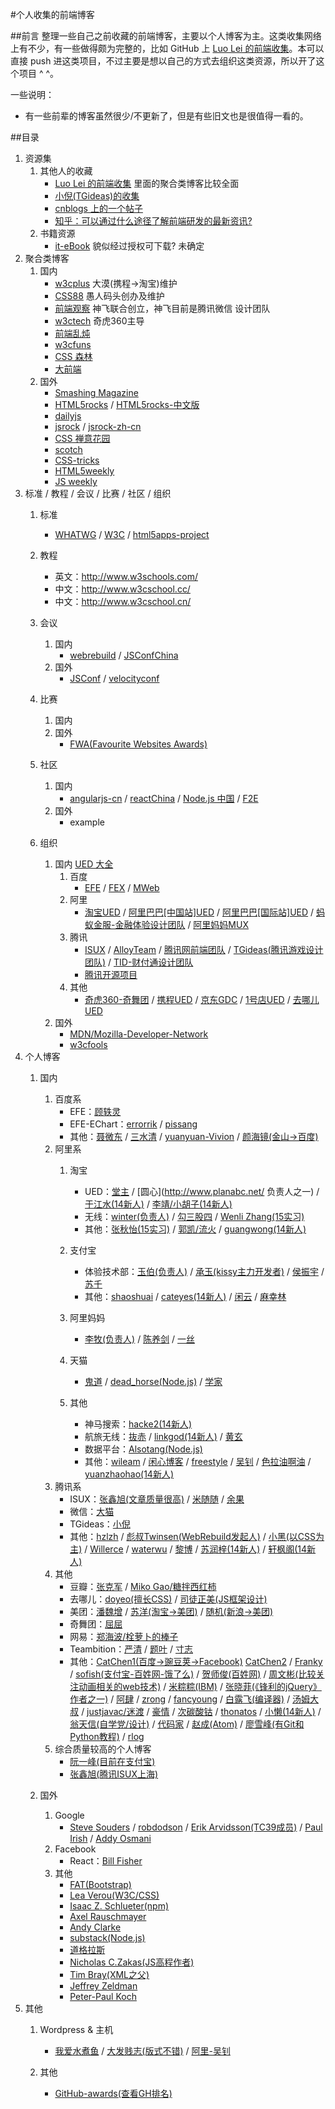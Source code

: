 #个人收集的前端博客

##前言
整理一些自己之前收藏的前端博客，主要以个人博客为主。这类收集网络上有不少，有一些做得颇为完整的，比如 GitHub 上 [Luo Lei 的前端收集](https://github.com/foru17/front-end-collect)。本可以直接 push 进这类项目，不过主要是想以自己的方式去组织这类资源，所以开了这个项目 ^ ^。

一些说明：

* 有一些前辈的博客虽然很少/不更新了，但是有些旧文也是很值得一看的。

##目录

1. 资源集
	1. 其他人的收藏
		* [Luo Lei 的前端收集](https://github.com/foru17/front-end-collect) 里面的聚合类博客比较全面
		* [小倪(TGideas)的收集](http://www.whycss.com/)
		* [cnblogs 上的一个帖子](http://www.cnblogs.com/jingangel/archive/2012/06/16/2551535.html)
		* [知乎：可以通过什么途径了解前端研发的最新资讯?](http://www.zhihu.com/question/29940477/answer/46269351)
	2. 书籍资源
		* [it-eBook](http://it-ebooks.info/) 貌似经过授权可下载? 未确定
2. 聚合类博客
	1. 国内 
		* [w3cplus](http://www.w3cplus.com/) 大漠(携程->淘宝)维护
		* [CSS88](http://www.css88.com/) 愚人码头创办及维护
		* [前端观察](http://www.qianduan.net/) 神飞联合创立，神飞目前是腾讯微信		设计团队
		* [w3ctech](http://www.w3ctech.com/) 奇虎360主导
		* [前端乱炖](http://www.html-js.com/)
		* [w3cfuns](http://www.w3cfuns.com/)
		* [CSS 森林](http://www.cssforest.org/)
		* [大前端](http://www.daqianduan.com/)
	2. 国外
		* [Smashing Magazine](http://www.smashingmagazine.com/)
		* [HTML5rocks](http://www.html5rocks.com/) / [HTML5rocks-中文版](http://www.html5rocks.com/zh/)
		* [dailyjs](http://dailyjs.com/)
		* [jsrock](http://jsrocks.org/) / [jsrock-zh-cn](http://jsrocks.org/cn/)
		* [CSS 禅意花园](http://www.csszengarden.com/)
		* [scotch](https://scotch.io/)
		* [CSS-tricks](https://css-tricks.com/)
		* [HTML5weekly](http://html5weekly.com/)
		* [JS weekly](http://javascriptweekly.com/)
3. 标准 / 教程 / 会议 / 比赛 / 社区 / 组织
	1. 标准
		* [WHATWG](https://whatwg.org/) / [W3C](https://www.w3.org) / [html5apps-project](http://html5apps-project.eu/)
	2. 教程
		* 英文：http://www.w3schools.com/
		* 中文：http://www.w3cschool.cc/
		* 中文：http://www.w3cschool.cn/
	
	3. 会议
		1. 国内
			* [webrebuild](http://www.webrebuild.org/) / [JSConfChina](http://jsconf.cn/)
		2. 国外
			* [JSConf](http://jsconf.com/) / [velocityconf](http://velocityconf.com/)
	4. 比赛
		1. 国内
		2. 国外
			* [FWA(Favourite Websites Awards)](http://www.thefwa.com/)
		
	5. 社区
		1. 国内
			* [angularjs-cn](http://angularjs.cn/) / [reactChina](http://react-china.org/) / [Node.js 中国](https://cnodejs.org/) / [F2E](http://www.f2e.im/)
		2. 国外
			* example
	6. 组织
		1. 国内
			[UED 大全](http://rensanning.iteye.com/blog/1585046)
			1. 百度
				* [EFE](http://efe.baidu.com) / [FEX](http://fex.baidu.com/) / [MWeb](http://mweb.baidu.com/)
			2. 阿里
				* [淘宝UED](http://ued.taobao.org/blog/) / [阿里巴巴[中国站]UED](http://www.aliued.cn/) / [阿里巴巴[国际站]UED](http://www.aliued.com/) / [蚂蚁金服-金融体验设计团队](http://alipayifed.com) / [阿里妈妈MUX](http://mux.alimama.com/)
			3. 腾讯
				* [ISUX](http://isux.tencent.com/) / [AlloyTeam](http://www.alloyteam.com/) / [腾讯网前端团队](http://qqfe.org/) / [TGideas(腾讯游戏设计团队)](http://tgideas.qq.com/) / [TID-财付通设计团队](http://tid.tenpay.com/)
				* [腾讯开源项目](http://tencentopen.github.io/)
			4. 其他
				* [奇虎360-奇舞团](http://www.75team.com/) / [携程UED](http://ued.ctrip.com/blog/?cat=3) / [京东GDC](http://jdc.jd.com/about) / [1号店UED](http://ued.yhd.com/blog) / [去哪儿UED](http://ued.yhd.com/blog)
		2. 国外
			* [MDN/Mozilla-Developer-Network](https://developer.mozilla.org)
			* [w3cfools](http://www.w3fools.com/)
4. 个人博客
	1. 国内
		1. 百度系
			* EFE：[顾轶灵](http://lync.in/)
			* EFE-EChart：[errorrik](http://hi.baidu.com/erik168) / [pissang](http://weibo.com/pissang)
			* 其他：[聂微东](http://www.cnblogs.com/Darren_code/) / [三水清](http://js8.in/) / [yuanyuan-Vivion](http://www.bokeyy.com/) / [颜海镜(金山->百度)](http://yanhaijing.com/)
		2. 阿里系
			1. 淘宝
				* UED：[堂主](http://www.osmn00.com) / [圆心](http://www.planabc.net/ 负责人之一) / [于江水(14新人)](http://yujiangshui.com/) / [李靖/小胡子(14新人)](http://barretlee.com/) 
				* 无线：[winter(负责人)](http://www.cnblogs.com/winter-cn) / [勾三股四](http://jiongks.name/about/) / [Wenli Zhang(15实习)](http://zhangwenli.com/)
				* 其他：[张秋怡(15实习)](http://joyeecheung.cnblogs.com/) / [郭凯/流火](http://www.benben.cc/) / [guangwong(14新人)](http://guangwong.com/)
			2. 支付宝
				* 体验技术部：[玉伯(负责人)](http://lifesinger.github.com/) / [承玉(kissy主力开发者)](http://blog.yiminghe.me/) / [侯振宇](http://www.cnblogs.com/sskyy/) / [苏千](http://fengmk2.com/)
				* 其他：[shaoshuai](http://shaoshuai.me/) / [cateyes(14新人)](http://cateyes.blue/) / [闲云](http://hotoo.me/) / [麻幸林](http://www.hsinglin.com)

			3. 阿里妈妈
				* [李牧(负责人)](http://limu.iteye.com/) / [陈养剑](http://cyj.me/about/) / [一丝](http://www.iyunlu.com/view/)
			4. 天猫
				* [鬼道](http://luics.com/?from=inf&wvr=5&loc=infblog) / [dead_horse(Node.js)](https://github.com/dead-horse) / [学家](http://6174.github.io/)
			5. 其他
				
				* 神马搜索：[hacke2(14新人)](http://www.hacke2.cn/)
				* 航旅无线：[抜赤](http://jayli.github.io/blog/) / [linkgod(14新人)](http://www.linkgod.net/) / [黄玄](http://huangxuan.me/)
				* 数据平台：[Alsotang(Node.js)](http://fxck.it)
				* 其他：[wileam](http://wileam.com/) / [闲心博客](http://sentsin.com/) / [freestyle](http://freestyle21.cn/about/) / [吴钊](http://www.neoease.com/) / [色拉油啊油](http://www.cnblogs.com/dolphinX/) / [yuanzhaohao(14新人)](http://www.yuanzhaohao.com/)
		3. 腾讯系
			* ISUX：[张鑫旭(文章质量很高)](http://www.zhangxinxu.com/) / [米随随](http://s5s5.me/) / [余果](http://yuguo.us/)
			* 微信：[大猫](http://bigc.at/)
			* TGideas：[小倪](http://www.smallni.com/about/)
			* 其他：[hzlzh](http://hzlzh.io/) / [彪叔Twinsen(WebRebuild发起人)](http://www.twinsenliang.net/) / [小黑(以CSS为主)](http://xiaoho.com/) / [Willerce](http://willerce.com/) / [waterwu](http://blog.waterwu.me/) / [黎博](http://www.mxgw.info/) / [苏润梓(14新人)](http://www.surunzi.com/) / [轩枫阁(14新人)](http://www.xuanfengge.com/)
		4. 其他		
			* 豆瓣：[张克军](http://hikejun.com/) / [Miko Gao/糖拌西红柿](http://gaowhen.com/)
			* 去哪儿：[doyeo(擅长CSS)](http://blog.doyoe.com/) / [司徒正美(JS框架设计)](http://www.cnblogs.com/rubylouvre/) 
			* 美团：[潘魏增](http://panweizeng.com/?from=inf&wvr=5&loc=infblog) / [苏洋(淘宝->美团)](http://www.soulteary.com/)	/ [随机(新浪->美团)](http://random.cnblogs.com)
			* 奇舞团：[屈屈](https://www.imququ.com/)
			* 网易：[郑海波/栓萝卜的棒子](http://leeluolee.github.io/)
			* Teambition：[严清](http://github.com/zensh) / [题叶](http://tiye.me) / [寸志](http://island205.com/)
			* 其他：[CatChen1(百度->豌豆荚->Facebook)](http://chinese.catchen.me/) [CatChen2](http://cathsfz.cnblogs.com/) / [Franky](http://www.cnblogs.com/_franky/) / [sofish(支付宝-百姓网-饿了么)](http://sofi.sh/) / [贺师俊(百姓网)](http://hax.iteye.com/) / [周文彬(比较关注动画相关的web技术)](http://www.zhouwenbin.com) / [米粽粽(IBM)](http://myst729.github.io/) / [张晓菲(《锋利的jQuery》作者之一)](http://shawphy.com/) / [阿肆](http://www.ivershuo.com/) / [zrong](http://zengrong.net/) / [fancyoung](http://fancyoung.com/) / [白露飞(编译器)](http://typeof.net/) / [汤姆大叔](http://www.cnblogs.com/TomXu) / [justjavac/迷渡](http://justjavac.com/) / [豪情](http://jikey.cnblogs.com/) / [次碳酸钴](http://www.web-tinker.com/) /  [thonatos](http://www.thonatos.com/blog) / [小懒(14新人)](http://laispace.com/) / [翁天信(自学党/设计)](http://blog.dandyweng.com/) / [代码家](http://blog.daimajia.com/) / [赵成(Atom)](http://cheng.guru/) / [廖雪峰(有Git和Python教程)](http://www.liaoxuefeng.com/) / [rlog](http://rlog.cn/)
		5. 综合质量较高的个人博客
			* [阮一峰(目前在支付宝)](http://www.ruanyifeng.com/blog/)
			* [张鑫旭(腾讯ISUX上海)](http://www.zhangxinxu.com/)

	2. 国外
		1. Google
			* [Steve Souders](http://www.stevesouders.com/) / [robdodson](http://robdodson.me/) / [Erik Arvidsson(TC39成员)](http://erik.eae.net) / [Paul Irish](http://www.paulirish.com/) / [Addy Osmani](http://addyosmani.com/blog/)
		2. Facebook
			* React：[Bill Fisher](http://fisherwebdev.com/about)
		3. 其他
			* [FAT(Bootstrap)](http://byfat.xxx/)
			* [Lea Verou(W3C/CSS)](http://lea.verou.me/)
			* [Isaac Z. Schlueter(npm)](http://izs.me/)
			* [Axel Rauschmayer](http://www.2ality.com/)
			* [Andy Clarke](http://www.stuffandnonsense.co.uk/)
			* [substack(Node.js)](http://substack.net/)
			* [道格拉斯](http://www.crockford.com/)
			* [Nicholas C.Zakas(JS高程作者)](http://www.nczonline.net/)
			* [Tim Bray(XML之父)](http://www.tbray.org/ongoing/)
			* [Jeffrey Zeldman](http://www.zeldman.com/)
			* [Peter-Paul Koch](http://www.webstandards.org/about/members/ppk/)
5. 其他
	1. Wordpress & 主机
		* [我爱水煮鱼](http://blog.wpjam.com/) / [大发贱志(版式不错)](http://fatesinger.com/) / [阿里-吴钊](http://www.neoease.com/)
		
	2. 其他
		* [GitHub-awards(查看GH排名)](http://github-awards.com/)















